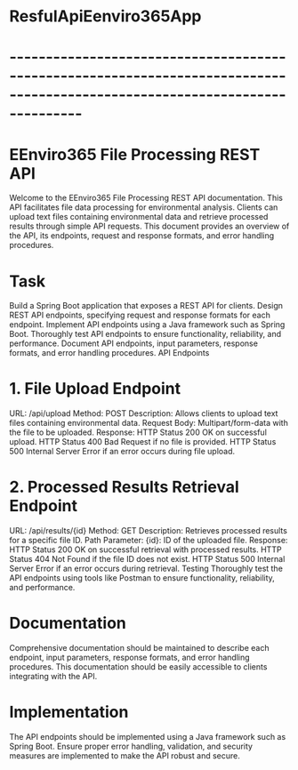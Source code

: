 # ResfulApiEenviro365App
# ----------------------------------------------------------------------------------------------------------------------------
# EEnviro365 File Processing REST API
Welcome to the EEnviro365 File Processing REST API documentation. This API facilitates file data processing for environmental analysis. Clients can upload text files containing environmental data and retrieve processed results through simple API requests. This document provides an overview of the API, its endpoints, request and response formats, and error handling procedures.

# Task
Build a Spring Boot application that exposes a REST API for clients.
Design REST API endpoints, specifying request and response formats for each endpoint.
Implement API endpoints using a Java framework such as Spring Boot.
Thoroughly test API endpoints to ensure functionality, reliability, and performance.
Document API endpoints, input parameters, response formats, and error handling procedures.
API Endpoints
# 1. File Upload Endpoint
URL: /api/upload
Method: POST
Description: Allows clients to upload text files containing environmental data.
Request Body: Multipart/form-data with the file to be uploaded.
Response:
HTTP Status 200 OK on successful upload.
HTTP Status 400 Bad Request if no file is provided.
HTTP Status 500 Internal Server Error if an error occurs during file upload.
# 2. Processed Results Retrieval Endpoint
URL: /api/results/{id}
Method: GET
Description: Retrieves processed results for a specific file ID.
Path Parameter:
{id}: ID of the uploaded file.
 Response:
HTTP Status 200 OK on successful retrieval with processed results.
HTTP Status 404 Not Found if the file ID does not exist.
HTTP Status 500 Internal Server Error if an error occurs during retrieval.
Testing
Thoroughly test the API endpoints using tools like Postman to ensure functionality, reliability, and performance.

# Documentation
Comprehensive documentation should be maintained to describe each endpoint, input parameters, response formats, and error handling procedures. This documentation should be easily accessible to clients integrating with the API.

# Implementation
The API endpoints should be implemented using a Java framework such as Spring Boot. Ensure proper error handling, validation, and security measures are implemented to make the API robust and secure.
